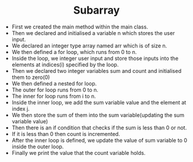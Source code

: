 <h1 align="center">Subarray</h1>

- First we created the main method within the main class.
- Then we declared and initialised a variable n which stores the user input.
- We declared an integer type array named arr which is of size n.
- We then defined a for loop, which runs from 0 to n.
- Inside the loop, we integer user input and store those inputs into the elements at indices(i) specified by the loop.
- Then we declared two integer variables sum and count and initialised them to zero(0)
- We then defined a nested for loop.
- The outer for loop runs from 0 to n.
- The inner for loop runs from i to n.
- Inside the inner loop, we add the sum variable value and the element at index j.
- We then store the sum of them into the sum variable(updating the sum variable value)
- Then there is an if condition that checks if the sum is less than 0 or not.
- If it is less than 0 then count is incremented.
- After the inner loop is defined, we update the value of sum variable to 0 inside the outer loop.
- Finally we print the value that the count variable holds.
